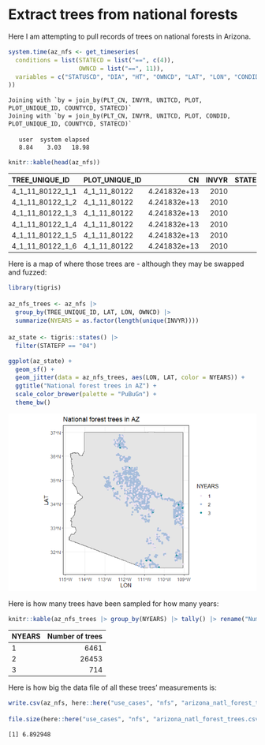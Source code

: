 # Extract trees from national forests

Here I am attempting to pull records of trees on national forests in
Arizona.

``` r
system.time(az_nfs <- get_timeseries(
  conditions = list(STATECD = list("==", c(4)),
                    OWNCD = list("==", 11)),
  variables = c("STATUSCD", "DIA", "HT", "OWNCD", "LAT", "LON", "CONDID", "CYCLE")
))
```

    Joining with `by = join_by(PLT_CN, INVYR, UNITCD, PLOT, PLOT_UNIQUE_ID, COUNTYCD, STATECD)`
    Joining with `by = join_by(PLT_CN, INVYR, UNITCD, PLOT, CONDID, PLOT_UNIQUE_ID, COUNTYCD, STATECD)`

       user  system elapsed 
       8.84    3.03   18.98 

``` r
knitr::kable(head(az_nfs))
```

| TREE_UNIQUE_ID   | PLOT_UNIQUE_ID |           CN | INVYR | STATECD | COUNTYCD | UNITCD |  PLOT | SUBP | TREE | SPCD | STATUSCD |  DIA |  HT | OWNCD |      LAT |       LON | CONDID | CYCLE |
|:-----------------|:---------------|-------------:|------:|--------:|---------:|-------:|------:|-----:|-----:|-----:|---------:|-----:|----:|------:|---------:|----------:|-------:|------:|
| 4_1_11_80122_1_1 | 4_1_11_80122   | 4.241832e+13 |  2010 |       4 |       11 |      1 | 80122 |    1 |    1 |   63 |        1 |  9.5 |  19 |    11 | 33.11304 | -109.1213 |      1 |     3 |
| 4_1_11_80122_1_2 | 4_1_11_80122   | 4.241832e+13 |  2010 |       4 |       11 |      1 | 80122 |    1 |    2 |  810 |        1 |  9.3 |  19 |    11 | 33.11304 | -109.1213 |      1 |     3 |
| 4_1_11_80122_1_3 | 4_1_11_80122   | 4.241832e+13 |  2010 |       4 |       11 |      1 | 80122 |    1 |    3 |   63 |        1 |  8.8 |  12 |    11 | 33.11304 | -109.1213 |      1 |     3 |
| 4_1_11_80122_1_4 | 4_1_11_80122   | 4.241832e+13 |  2010 |       4 |       11 |      1 | 80122 |    1 |    4 |  810 |        2 |  9.4 |  12 |    11 | 33.11304 | -109.1213 |      1 |     3 |
| 4_1_11_80122_1_5 | 4_1_11_80122   | 4.241832e+13 |  2010 |       4 |       11 |      1 | 80122 |    1 |    5 |  810 |        1 |  7.1 |  14 |    11 | 33.11304 | -109.1213 |      1 |     3 |
| 4_1_11_80122_1_6 | 4_1_11_80122   | 4.241832e+13 |  2010 |       4 |       11 |      1 | 80122 |    1 |    6 |  803 |        1 | 11.8 |  18 |    11 | 33.11304 | -109.1213 |      1 |     3 |

Here is a map of where those trees are - although they may be swapped
and fuzzed:

``` r
library(tigris)

az_nfs_trees <- az_nfs |>
  group_by(TREE_UNIQUE_ID, LAT, LON, OWNCD) |>
  summarize(NYEARS = as.factor(length(unique(INVYR))))

az_state <- tigris::states() |>
  filter(STATEFP == "04")
```

``` r
ggplot(az_state) +
  geom_sf() +
  geom_jitter(data = az_nfs_trees, aes(LON, LAT, color = NYEARS)) +
  ggtitle("National forest trees in AZ") +
  scale_color_brewer(palette = "PuBuGn") +
  theme_bw()
```

![](national_forests_az_files/figure-commonmark/unnamed-chunk-4-1.png)

Here is how many trees have been sampled for how many years:

``` r
knitr::kable(az_nfs_trees |> group_by(NYEARS) |> tally() |> rename("Number of trees" = n))
```

| NYEARS | Number of trees |
|:-------|----------------:|
| 1      |            6461 |
| 2      |           26453 |
| 3      |             714 |

Here is how big the data file of all these trees’ measurements is:

``` r
write.csv(az_nfs, here::here("use_cases", "nfs", "arizona_natl_forest_trees.csv"), row.names = F)

file.size(here::here("use_cases", "nfs", "arizona_natl_forest_trees.csv"))/1e6
```

    [1] 6.892948
